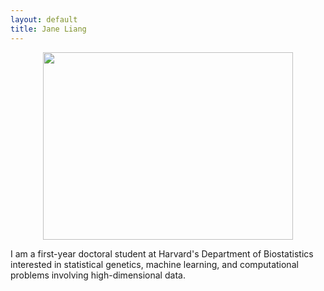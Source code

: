```yaml
---
layout: default
title: Jane Liang
---
```


<center><img src="{{ site.url }}/assets/chicken.jpg" width="400" height="300" /></center>

I am a first-year doctoral student at Harvard's Department of Biostatistics interested in statistical genetics, machine learning, and computational problems involving high-dimensional data. 